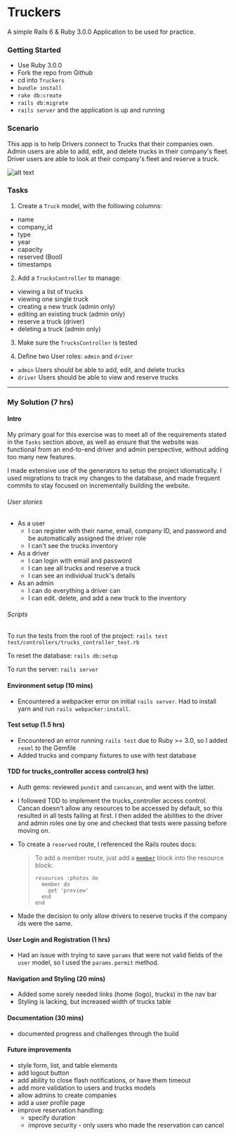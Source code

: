 # Truckers

A simple Rails 6 & Ruby 3.0.0 Application to be used for practice.

### Getting Started
* Use Ruby 3.0.0
* Fork the repo from Github
* cd into `Truckers`
* `bundle install`
* `rake db:create`
* `rails db:migrate`
* `rails server` and the application is up and running

### Scenario

This app is to help Drivers connect to Trucks that their companies own.
Admin users are able to add, edit, and delete trucks in their company's fleet.
Driver users are able to look at their company's fleet and reserve a truck.

![alt text](https://github.com/sddanila/truckers/blob/main/app/assets/images/truckers_screen.png "Truckers Main Screen")


### Tasks

1. Create a `Truck` model, with the following columns:
  * name
  * company_id
  * type
  * year
  * capacity
  * reserved (Bool)
  * timestamps

2. Add a `TrucksController` to manage:
  * viewing a list of trucks
  * viewing one single truck
  * creating a new truck (admin only)
  * editing an existing truck (admin only)
  * reserve a truck (driver)
  * deleting a truck (admin only)

3. Make sure the `TrucksController` is tested

4. Define two User roles: `admin` and `driver`
  * `admin` Users should be able to add, edit, and delete trucks
  * `driver` Users should be able to view and reserve trucks

---

### My Solution (7 hrs)

#### Intro

My primary goal for this exercise was to meet all of the requirements stated in the `Tasks` section above, as well as ensure that the website was functional from an end-to-end driver and admin perspective, without adding too many new features. 

I made extensive use of the generators to setup the project idiomatically. I used migrations to track my changes to the database, and made frequent commits to stay focused on incrementally building the website.

###### User stories

* As a user
  * I can register with their name, email, company ID, and password and be automatically assigned the driver role
  * I can't see the trucks inventory
* As a driver
  * I can login with email and password
  * I can see all trucks and reserve a truck
  * I can see an individual truck's details
* As an admin
  * I can do everything a driver can
  * I can edit. delete, and add a new truck to the inventory

###### Scripts

To run the tests from the root of the project: `rails test test/controllers/trucks_controller_test.rb`

To reset the database: `rails db:setup`

To run the server: `rails server`

#### Environment setup (10 mins)

* Encountered a webpacker error on initial `rails server`. Had to install yarn and run `rails webpacker:install`. 

#### Test setup (1.5 hrs)

* Encountered an error running `rails test` due to Ruby >= 3.0, so I added `rexml` to the Gemfile
* Added trucks and company fixtures to use with test database

#### TDD for trucks_controller access control(3 hrs)

* Auth gems: reviewed `pundit` and `cancancan`, and went with the latter.
* I followed TDD to implement the trucks_controller access control. Cancan doesn't allow any resources to be accessed by default, so this resulted in all tests failing at first. I then added the abilities to the driver and admin roles one by one and checked that tests were passing before moving on.

* To create a  `reserved` route, I referenced the Rails routes docs:

  > To add a member route, just add a [`member`](https://api.rubyonrails.org/v6.1.4/classes/ActionDispatch/Routing/Mapper/Resources.html#method-i-member) block into the resource block:
  >
  > ```
  > resources :photos do
  >   member do
  >     get 'preview'
  >   end
  > end
  > ```

* Made the decision to only allow drivers to reserve trucks if the company ids were the same.

#### User Login and Registration (1 hrs)

* Had an issue with trying to save `params` that were not valid fields of the `user` model, so I used the `params.permit` method.

#### Navigation and Styling (20 mins)

* Added some sorely needed links (home (logo), trucks) in the nav bar
* Styling is lacking, but increased width of trucks table

#### Documentation (30 mins)

* documented progress and challenges through the build

#### Future improvements

* style form, list, and table elements
* add logout button
* add ability to close flash notifications, or have them timeout
* add more validation to users and trucks models
* allow admins to create companies
* add a user profile page
* improve reservation handling:
  * specify duration
  * improve security - only users who made the reservation can cancel
